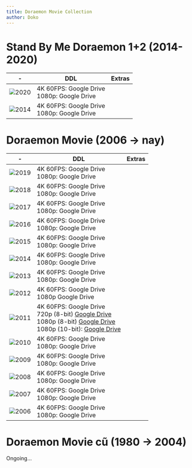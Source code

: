 ```yaml
---
title: Doraemon Movie Collection
author: Doko
---
```


# Stand By Me Doraemon 1+2 (2014-2020)

| - | DDL | Extras |
|---|---|---|
|![2020](/img/doraeiga/sbm2.jpg)|4K 60FPS: Google Drive <br /> 1080p: Google Drive|
|![2014](/img/doraeiga/sbm1.jpg)|4K 60FPS: Google Drive <br /> 1080p: Google Drive|

# Doraemon Movie (2006 -> nay)

| - | DDL | Extras |
|---|---|---|
|![2019](/img/doraeiga/2019.jpg)|4K 60FPS: Google Drive <br /> 1080p: Google Drive|
|![2018](/img/doraeiga/2018.jpg)|4K 60FPS: Google Drive <br /> 1080p: Google Drive|
|![2017](/img/doraeiga/2017.jpg)|4K 60FPS: Google Drive <br /> 1080p: Google Drive|
|![2016](/img/doraeiga/2016.jpg)|4K 60FPS: Google Drive <br /> 1080p: Google Drive|
|![2015](/img/doraeiga/2015.jpg)|4K 60FPS: Google Drive <br /> 1080p: Google Drive|
|![2014](/img/doraeiga/2014.jpg)|4K 60FPS: Google Drive <br /> 1080p: Google Drive|
|![2013](/img/doraeiga/2013.jpg)|4K 60FPS: Google Drive <br /> 1080p: Google Drive|
|![2012](/img/doraeiga/2012.jpg)|4K 60FPS: Google Drive <br /> 1080p Google Drive|
|![2011](/img/doraeiga/2011.jpg)|4K 60FPS: Google Drive <br /> 720p (8-bit) [Google Drive](https://drive.google.com/drive/folders/0B_PfxjChS2e7fkkzRjJncEI3czloZ0dZV0p6amhaQkl0R3RTdGR3YmZqeDdhMVBzNlE1QWM?resourcekey=0-Ii14ZemMaI_vwUIjItFcAw&usp=sharing) <br /> 1080p (8-bit) [Google Drive](https://drive.google.com/drive/folders/0B_PfxjChS2e7flUtVXV4cHBqR3EtREd4WFFpMDcxYTA5ZUJ2bEpRbW1FUzNDenp3NXJ5RFk?resourcekey=0-BqbEmRGapU1LHXeRVzf5SQ&usp=sharing) <br /> 1080p (10-bit): [Google Drive](https://drive.google.com/drive/folders/0B_PfxjChS2e7fkNLc01Veko5Q2ZUcDVUR2c5cGctc1R2QU5PM2dfS0ZHUHFoelh2Rkl5ZUk?resourcekey=0-fiAG4ibEnfPDLir0lhjlsg&usp=sharing)|
|![2010](/img/doraeiga/2010.jpg)|4K 60FPS: Google Drive <br /> 1080p: Google Drive|
|![2009](/img/doraeiga/2009.jpg)|4K 60FPS: Google Drive <br /> 1080p: Google Drive|
|![2008](/img/doraeiga/2008.jpg)|4K 60FPS: Google Drive <br /> 1080p: Google Drive|
|![2007](/img/doraeiga/2007.jpg)|4K 60FPS: Google Drive <br /> 1080p: Google Drive|
|![2006](/img/doraeiga/2006.jpg)|4K 60FPS: Google Drive <br /> 1080p: Google Drive|

# Doraemon Movie cũ (1980 -> 2004)

Ongoing...